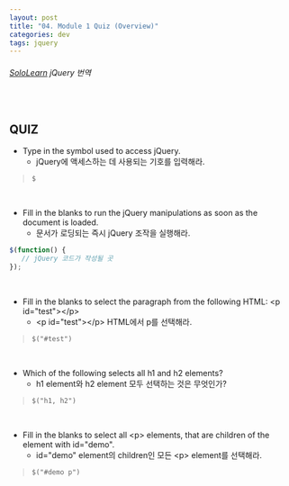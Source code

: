 ```yaml
---
layout: post
title: "04. Module 1 Quiz (Overview)"
categories: dev
tags: jquery
---
```


###### [SoloLearn](https://www.sololearn.com/) jQuery 번역

<br>

## QUIZ

- Type in the symbol used to access jQuery.
  - jQuery에 액세스하는 데 사용되는 기호를 입력해라.

> `$`

<br>

- Fill in the blanks to run the jQuery manipulations as soon as the document is loaded.
  - 문서가 로딩되는 즉시 jQuery 조작을 실행해라.

```js
$(function() {
   // jQuery 코드가 작성될 곳
});
```

<br>

- Fill in the blanks to select the paragraph from the following HTML: \<p id="test">\</p>
  - \<p id="test">\</p> HTML에서 p를 선택해라.

> `$("#test")`

<br>

- Which of the following selects all h1 and h2 elements?
  - h1 element와 h2 element 모두 선택하는 것은 무엇인가?

> `$("h1, h2")`

<br>

- Fill in the blanks to select all \<p> elements, that are children of the element with id="demo".
  - id="demo" element의 children인 모든 \<p> element를 선택해라.

> `$("#demo p")`

<br>